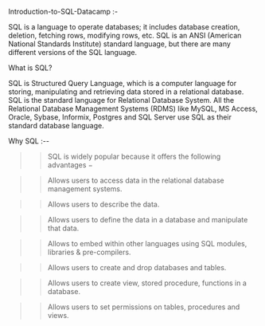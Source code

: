 Introduction-to-SQL-Datacamp :-

SQL is a language to operate databases; it includes database creation, deletion, fetching rows, modifying rows, etc. SQL is an ANSI (American National Standards Institute) standard language, but there are many different versions of the SQL language.

What is SQL?

SQL is Structured Query Language, which is a computer language for storing, manipulating and retrieving data stored in a relational database.
SQL is the standard language for Relational Database System. All the Relational Database Management Systems (RDMS) like MySQL, MS Access, Oracle, Sybase, Informix, Postgres and SQL Server use SQL as their standard database language.

Why SQL :--

>> SQL is widely popular because it offers the following advantages −

>> Allows users to access data in the relational database management systems.

>> Allows users to describe the data.

>> Allows users to define the data in a database and manipulate that data.

>> Allows to embed within other languages using SQL modules, libraries & pre-compilers.

>> Allows users to create and drop databases and tables.

>> Allows users to create view, stored procedure, functions in a database.

>> Allows users to set permissions on tables, procedures and views.
